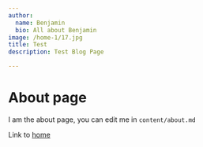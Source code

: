 ```yaml
---
author:
  name: Benjamin
  bio: All about Benjamin
image: /home-1/17.jpg
title: Test
description: Test Blog Page

---
```

# About page

I am the about page, you can edit me in <code>content/about.md</code>

Link to [home](/)
